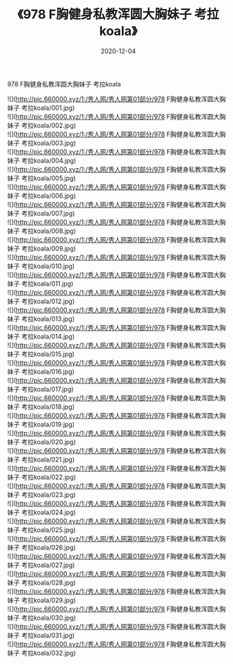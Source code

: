 ﻿---
layout: post
title:  《978 F胸健身私教浑圆大胸妹子 考拉koala》
date:   2020-12-04
img: http://pic.660000.xyz/1:/秀人网/秀人网第01部分/978 F胸健身私教浑圆大胸妹子 考拉koala/000.jpg
categories: [美女, 清纯, 唯美]
---

978 F胸健身私教浑圆大胸妹子 考拉koala

  ![](http://pic.660000.xyz/1:/秀人网/秀人网第01部分/978 F胸健身私教浑圆大胸妹子 考拉koala/001.jpg) <br> ![](http://pic.660000.xyz/1:/秀人网/秀人网第01部分/978 F胸健身私教浑圆大胸妹子 考拉koala/002.jpg) <br> ![](http://pic.660000.xyz/1:/秀人网/秀人网第01部分/978 F胸健身私教浑圆大胸妹子 考拉koala/003.jpg) <br> ![](http://pic.660000.xyz/1:/秀人网/秀人网第01部分/978 F胸健身私教浑圆大胸妹子 考拉koala/004.jpg) <br> ![](http://pic.660000.xyz/1:/秀人网/秀人网第01部分/978 F胸健身私教浑圆大胸妹子 考拉koala/005.jpg) <br> ![](http://pic.660000.xyz/1:/秀人网/秀人网第01部分/978 F胸健身私教浑圆大胸妹子 考拉koala/006.jpg) <br> ![](http://pic.660000.xyz/1:/秀人网/秀人网第01部分/978 F胸健身私教浑圆大胸妹子 考拉koala/007.jpg) <br> ![](http://pic.660000.xyz/1:/秀人网/秀人网第01部分/978 F胸健身私教浑圆大胸妹子 考拉koala/008.jpg) <br> ![](http://pic.660000.xyz/1:/秀人网/秀人网第01部分/978 F胸健身私教浑圆大胸妹子 考拉koala/009.jpg) <br> ![](http://pic.660000.xyz/1:/秀人网/秀人网第01部分/978 F胸健身私教浑圆大胸妹子 考拉koala/010.jpg) <br> ![](http://pic.660000.xyz/1:/秀人网/秀人网第01部分/978 F胸健身私教浑圆大胸妹子 考拉koala/011.jpg) <br> ![](http://pic.660000.xyz/1:/秀人网/秀人网第01部分/978 F胸健身私教浑圆大胸妹子 考拉koala/012.jpg) <br> ![](http://pic.660000.xyz/1:/秀人网/秀人网第01部分/978 F胸健身私教浑圆大胸妹子 考拉koala/013.jpg) <br> ![](http://pic.660000.xyz/1:/秀人网/秀人网第01部分/978 F胸健身私教浑圆大胸妹子 考拉koala/014.jpg) <br> ![](http://pic.660000.xyz/1:/秀人网/秀人网第01部分/978 F胸健身私教浑圆大胸妹子 考拉koala/015.jpg) <br> ![](http://pic.660000.xyz/1:/秀人网/秀人网第01部分/978 F胸健身私教浑圆大胸妹子 考拉koala/016.jpg) <br> ![](http://pic.660000.xyz/1:/秀人网/秀人网第01部分/978 F胸健身私教浑圆大胸妹子 考拉koala/017.jpg) <br> ![](http://pic.660000.xyz/1:/秀人网/秀人网第01部分/978 F胸健身私教浑圆大胸妹子 考拉koala/018.jpg) <br> ![](http://pic.660000.xyz/1:/秀人网/秀人网第01部分/978 F胸健身私教浑圆大胸妹子 考拉koala/019.jpg) <br> ![](http://pic.660000.xyz/1:/秀人网/秀人网第01部分/978 F胸健身私教浑圆大胸妹子 考拉koala/020.jpg) <br> ![](http://pic.660000.xyz/1:/秀人网/秀人网第01部分/978 F胸健身私教浑圆大胸妹子 考拉koala/021.jpg) <br> ![](http://pic.660000.xyz/1:/秀人网/秀人网第01部分/978 F胸健身私教浑圆大胸妹子 考拉koala/022.jpg) <br> ![](http://pic.660000.xyz/1:/秀人网/秀人网第01部分/978 F胸健身私教浑圆大胸妹子 考拉koala/023.jpg) <br> ![](http://pic.660000.xyz/1:/秀人网/秀人网第01部分/978 F胸健身私教浑圆大胸妹子 考拉koala/024.jpg) <br> ![](http://pic.660000.xyz/1:/秀人网/秀人网第01部分/978 F胸健身私教浑圆大胸妹子 考拉koala/025.jpg) <br> ![](http://pic.660000.xyz/1:/秀人网/秀人网第01部分/978 F胸健身私教浑圆大胸妹子 考拉koala/026.jpg) <br> ![](http://pic.660000.xyz/1:/秀人网/秀人网第01部分/978 F胸健身私教浑圆大胸妹子 考拉koala/027.jpg) <br> ![](http://pic.660000.xyz/1:/秀人网/秀人网第01部分/978 F胸健身私教浑圆大胸妹子 考拉koala/028.jpg) <br> ![](http://pic.660000.xyz/1:/秀人网/秀人网第01部分/978 F胸健身私教浑圆大胸妹子 考拉koala/029.jpg) <br> ![](http://pic.660000.xyz/1:/秀人网/秀人网第01部分/978 F胸健身私教浑圆大胸妹子 考拉koala/030.jpg) <br> ![](http://pic.660000.xyz/1:/秀人网/秀人网第01部分/978 F胸健身私教浑圆大胸妹子 考拉koala/031.jpg) <br> ![](http://pic.660000.xyz/1:/秀人网/秀人网第01部分/978 F胸健身私教浑圆大胸妹子 考拉koala/032.jpg) <br>